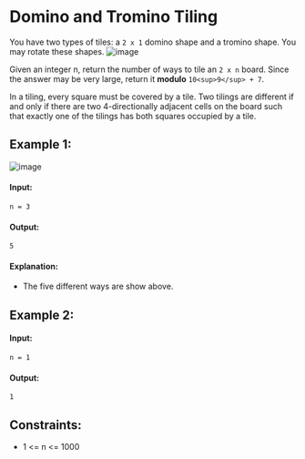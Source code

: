 # Domino and Tromino Tiling

You have two types of tiles: a `2 x 1` domino shape and a tromino shape. You may rotate these shapes.
![image](https://user-images.githubusercontent.com/24850908/145602773-3c9780b7-4289-4f12-ad4e-52a47c138269.png)

Given an integer n, return the number of ways to tile an `2 x n` board. Since the answer may be very large, return it **modulo** `10<sup>9</sup> + 7`.

In a tiling, every square must be covered by a tile. Two tilings are different if and only if there are two 4-directionally adjacent cells on the board such that exactly one of the tilings has both squares occupied by a tile.

 

## Example 1:
![image](https://user-images.githubusercontent.com/24850908/145602950-18f61871-852e-4aa4-8b4a-782e65388497.png)

#### Input: 
`n = 3`

#### Output: 
`5`

#### Explanation: 
- The five different ways are show above.



## Example 2:

#### Input: 
`n = 1`

#### Output: 
`1`
 


## Constraints:
- 1 <= n <= 1000
